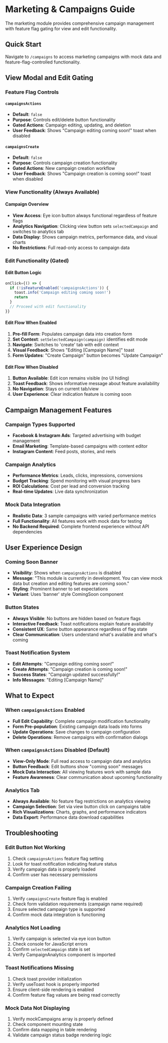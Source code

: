 # Marketing & Campaigns Guide

The marketing module provides comprehensive campaign management with feature flag gating for view and edit functionality.

## Quick Start

Navigate to `/campaigns` to access marketing campaigns with mock data and feature-flag-controlled functionality.

## View Modal and Edit Gating

### Feature Flag Controls

#### `campaignsActions`
- **Default**: `false`
- **Purpose**: Controls edit/delete button functionality 
- **Gated Actions**: Campaign editing, updating, and deletion
- **User Feedback**: Shows "Campaign editing coming soon!" toast when disabled

#### `campaignsCreate`
- **Default**: `false`
- **Purpose**: Controls campaign creation functionality
- **Gated Actions**: New campaign creation workflow
- **User Feedback**: Shows "Campaign creation is coming soon!" toast when disabled

### View Functionality (Always Available)

#### Campaign Overview
- **View Access**: Eye icon button always functional regardless of feature flags
- **Analytics Navigation**: Clicking view button sets `selectedCampaign` and switches to analytics tab
- **Data Display**: Shows campaign metrics, performance data, and visual charts
- **No Restrictions**: Full read-only access to campaign data

### Edit Functionality (Gated)

#### Edit Button Logic
```typescript
onClick={() => {
  if (!isFeatureEnabled('campaignsActions')) {
    toast.info('Campaign editing coming soon!')
    return
  }
  // Proceed with edit functionality
}}
```

#### Edit Flow When Enabled
1. **Pre-fill Form**: Populates campaign data into creation form
2. **Set Context**: `setSelectedCampaign(campaign)` identifies edit mode
3. **Navigate**: Switches to 'create' tab with edit context
4. **Visual Feedback**: Shows "Editing [Campaign Name]" toast
5. **Form Updates**: "Create Campaign" button becomes "Update Campaign"

#### Edit Flow When Disabled
1. **Button Available**: Edit icon remains visible (no UI hiding)
2. **Toast Feedback**: Shows informative message about feature availability
3. **No Navigation**: Stays on current tab/view
4. **User Experience**: Clear indication feature is coming soon

## Campaign Management Features

### Campaign Types Supported
- **Facebook & Instagram Ads**: Targeted advertising with budget management
- **Email Marketing**: Template-based campaigns with content editor
- **Instagram Content**: Feed posts, stories, and reels

### Campaign Analytics
- **Performance Metrics**: Leads, clicks, impressions, conversions
- **Budget Tracking**: Spend monitoring with visual progress bars
- **ROI Calculations**: Cost per lead and conversion tracking
- **Real-time Updates**: Live data synchronization

### Mock Data Integration
- **Realistic Data**: 3 sample campaigns with varied performance metrics
- **Full Functionality**: All features work with mock data for testing
- **No Backend Required**: Complete frontend experience without API dependencies

## User Experience Design

### Coming Soon Banner
- **Visibility**: Shows when `campaignsActions` is disabled
- **Message**: "This module is currently in development. You can view mock data but creation and editing features are coming soon."
- **Styling**: Prominent banner to set expectations
- **Variant**: Uses 'banner' style ComingSoon component

### Button States
- **Always Visible**: No buttons are hidden based on feature flags
- **Interactive Feedback**: Toast notifications explain feature availability
- **Consistent UX**: Same button appearance regardless of flag state
- **Clear Communication**: Users understand what's available and what's coming

### Toast Notification System
- **Edit Attempts**: "Campaign editing coming soon!"
- **Create Attempts**: "Campaign creation is coming soon!"  
- **Success States**: "Campaign updated successfully!"
- **Info Messages**: "Editing [Campaign Name]"

## What to Expect

### When `campaignsActions` Enabled
- **Full Edit Capability**: Complete campaign modification functionality
- **Form Pre-population**: Existing campaign data loads into forms
- **Update Operations**: Save changes to campaign configuration
- **Delete Operations**: Remove campaigns with confirmation dialogs

### When `campaignsActions` Disabled (Default)
- **View-Only Mode**: Full read access to campaign data and analytics
- **Button Feedback**: Edit buttons show "coming soon" messages
- **Mock Data Interaction**: All viewing features work with sample data
- **Feature Awareness**: Clear communication about upcoming functionality

### Analytics Tab
- **Always Available**: No feature flag restrictions on analytics viewing
- **Campaign Selection**: Set via view button click on campaigns table
- **Rich Visualizations**: Charts, graphs, and performance indicators
- **Data Export**: Performance data download capabilities

## Troubleshooting

### Edit Button Not Working
1. Check `campaignsActions` feature flag setting
2. Look for toast notification indicating feature status
3. Verify campaign data is properly loaded
4. Confirm user has necessary permissions

### Campaign Creation Failing
1. Verify `campaignsCreate` feature flag is enabled
2. Check form validation requirements (campaign name required)
3. Ensure selected campaign type is supported
4. Confirm mock data integration is functioning

### Analytics Not Loading
1. Verify campaign is selected via eye icon button
2. Check console for JavaScript errors
3. Confirm `selectedCampaign` state is set
4. Verify CampaignAnalytics component is imported

### Toast Notifications Missing
1. Check toast provider initialization
2. Verify useToast hook is properly imported
3. Ensure client-side rendering is enabled
4. Confirm feature flag values are being read correctly

### Mock Data Not Displaying
1. Verify mockCampaigns array is properly defined
2. Check component mounting state
3. Confirm data mapping in table rendering
4. Validate campaign status badge rendering logic